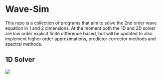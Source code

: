 # Wave-Sim
This repo is a collection of programs that aim to solve the 2nd order wave equation in 1 and 2 dimensions. At the moment both the 1D and 2D solver are low order explicit finite difference based, but will be updated to also implement higher order approximations, predictor corrector methods and spectral methods. 

## 1D Solver
![](https://github.com/pnkchor/Wave-Sim/blob/main/1Danim.gif)
